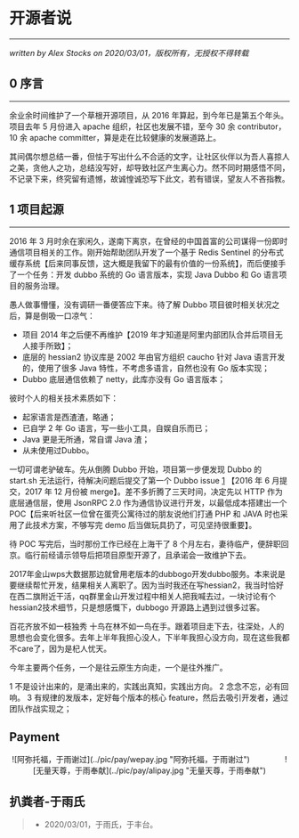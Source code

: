 # 开源者说
---
*written by Alex Stocks on 2020/03/01，版权所有，无授权不得转载*

## <a name="0">0 序言</a>
---

余业余时间维护了一个草根开源项目，从 2016 年算起，到今年已是第五个年头。项目去年 5 月份进入 apache 组织，社区也发展不错，至今 30 余 contributor，10 余 apache committer，算是走在比较健康的发展道路上。

其间偶尔想总结一番，但怯于写出什么不合适的文字，让社区伙伴以为吾人喜掠人之美，贪他人之功，总结没写好，却导致社区产生离心力。然不同时期感悟不同，不记录下来，终究留有遗憾，故诚惶诚恐写下此文，若有错误，望友人不吝指教。

## <a name="0">1 项目起源</a>
---

2016 年 3 月时余在家闲久，遂南下离京，在曾经的中国首富的公司谋得一份即时通信项目相关的工作。刚开始帮助团队开发了一个基于 Redis Sentinel 的分布式缓存系统【后来同事反馈，这大概是我留下的最有价值的一份系统】，而后便接手了一个任务：开发 dubbo 系统的 Go 语言版本，实现 Java Dubbo 和 Go 语言项目的服务治理。

愚人做事懵懂，没有调研一番便答应下来。待了解 Dubbo 项目彼时相关状况之后，算是倒吸一口凉气：

* 项目 2014 年之后便不再维护【2019 年才知道是阿里内部团队合并后项目无人接手所致】；
* 底层的 hessian2 协议库是 2002 年由官方组织 caucho 针对 Java 语言开发的，使用了很多 Java 特性，不考虑多语言，自然也没有 Go 版本实现；
* Dubbo 底层通信依赖了 netty，此库亦没有 Go 语言版本；

彼时个人的相关技术素质如下：

*  起家语言是西渣渣，略通；
*  已自学 2 年 Go 语言，写一些小工具，自娱自乐而已；
* Java 更是无所通，常自谓 Java 渣；
* 从未使用过Dubbo。

一切可谓老驴破车。先从倒腾 Dubbo 开始，项目第一步便发现 Dubbo 的 start.sh 无法运行，待解决问题后提交了第一个 Dubbo issue [1] 【2016 年 6 月提交，2017 年 12 月份被 merge】。差不多折腾了三天时间，决定先以 HTTP 作为底层通信层，使用 JsonRPC  2.0 作为通信协议进行开发，以最低成本搭建出一个 POC【后来听社区一位曾在蛋壳公寓待过的朋友说他们打通 PHP 和 JAVA 时也采用了此技术方案，不够写完 demo 后当做玩具扔了，可见坚持很重要】。

待 POC 写完后，当时那份工作已经在上海干了 8 个月左右，妻待临产，便辞职回京。临行前经请示领导后把项目原型开源了，且承诺会一致维护下去。

2017年金山wps大数据那边就曾用老版本的dubbogo开发dubbo服务。本来说是要继续帮忙开发，结果相关人离职了。因为当时我还在写hessian2，我当时恰好在西二旗附近干活，qq群里金山开发过程中相关人把我喊去过，一块讨论有个hessian2技术细节，只是想感慨下，dubbogo 开源路上遇到过很多过客。
 
 

百花齐放不如一枝独秀 十鸟在林不如一鸟在手。跟着项目走下去，往深处，人的思想也会变化很多。去年上半年我担心没人，下半年我担心没方向，现在这些我都不care了，因为是杞人忧天。

今年主要两个任务，一个是往云原生方向走，一个是往外推广。

1 不是设计出来的，是涌出来的，实践出真知，实践出方向。
2 念念不忘，必有回响。
3 有规律的发版本，定好每个版本的核心 feature，然后去吸引开发者，通过团队作战实现之；

## Payment

<center> ![阿弥托福，于雨谢过](../pic/pay/wepay.jpg "阿弥托福，于雨谢过") &nbsp;&nbsp;&nbsp;&nbsp;&nbsp;&nbsp;&nbsp;&nbsp;&nbsp;&nbsp;&nbsp;&nbsp;&nbsp;&nbsp; ![无量天尊，于雨奉献](../pic/pay/alipay.jpg "无量天尊，于雨奉献") </center>


## 扒粪者-于雨氏 ##

>- 2020/03/01，于雨氏，于丰台。

[^references]:
[1]:https://github.com/apache/dubbo/pull/249
